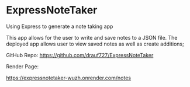 # ExpressNoteTaker
Using Express to generate a note taking app

This app allows for the user to write and save notes to a JSON file. The deployed app allows user to view saved notes as well as create additions;

GitHub Repo:
https://github.com/drauf727/ExpressNoteTaker

Render Page:

https://expressnotetaker-wuzh.onrender.com/notes
